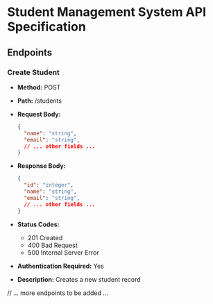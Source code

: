 # Student Management System API Specification

## Endpoints

### Create Student

- **Method:** POST
- **Path:** /students
- **Request Body:**
  
  ```json
  {
    "name": "string",
    "email": "string",
    // ... other fields ...
  }
  ```

- **Response Body:**
  
  ```json
  {
    "id": "integer",
    "name": "string", 
    "email": "string",
    // ... other fields ...
  }
  ```

- **Status Codes:**
  - 201 Created
  - 400 Bad Request
  - 500 Internal Server Error
- **Authentication Required:** Yes
- **Description:** Creates a new student record

// ... more endpoints to be added ...
